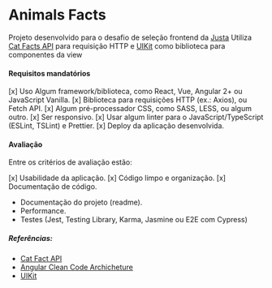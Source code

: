 # Animals Facts

Projeto desenvolvido para o desafio de seleção frontend da [Justa]('https://github.com/justapagamentos/jst-job-challenges')
Utiliza [Cat Facts API](https://alexwohlbruck.github.io/cat-facts/) para requisição HTTP e [UIKit](https://getuikit.com/) como biblioteca para componentes da view

#### Requisitos mandatórios

[x] Uso Algum framework/biblioteca, como React, Vue, Angular 2+ ou JavaScript Vanilla.
[x] Biblioteca para requisições HTTP (ex.: Axios), ou Fetch API.
[x] Algum pré-processador CSS, como SASS, LESS, ou algum outro.
[x] Ser responsivo.
[x] Usar algum linter para o JavaScript/TypeScript (ESLint, TSLint) e Prettier.
[x] Deploy da aplicação desenvolvida.

#### Avaliação

Entre os critérios de avaliação estão:

[x] Usabilidade da aplicação.
[x] Código limpo e organização.
[x] Documentação de código.
- Documentação do projeto (readme).
- Performance.
- Testes (Jest, Testing Library, Karma, Jasmine ou E2E com Cypress)

##### Referências:
- [Cat Fact API](https://alexwohlbruck.github.io/cat-facts/)
- [Angular Clean Code Archicheture](https://medium.com/intive-developers/approach-to-clean-architecture-in-angular-applications-hands-on-35145ceadc98)
- [UIKit](https://getuikit.com/)